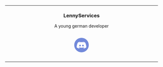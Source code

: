 <hr>
<p align="center"></p>
<h3 align="center">LennyServices</h3>

<p align="center">A young german developer</p>
<br/>

<div align="center">
    <a href="[https://www.jetbrains.com/idea/](https://discord.gg/86TbBTWV)"><svg xmlns="http://www.w3.org/2000/svg" width="48" height="48" fill="none" viewBox="0 0 48 48" id="discord"><rect width="48" height="48" fill="#7289DA" rx="24"></rect><path fill="#fff" d="M36.0367 15.7798C33.8349 14.0183 31.1927 13.1376 28.4037 12.9908L27.9633 13.4312C30.4587 14.0183 32.6606 15.1926 34.7156 16.8073C32.2202 15.4862 29.4312 14.6055 26.4954 14.3119C25.6147 14.1651 24.8807 14.1651 24 14.1651C23.1193 14.1651 22.3853 14.1651 21.5046 14.3119C18.5688 14.6055 15.7798 15.4862 13.2844 16.8073C15.3394 15.1926 17.5413 14.0183 20.0367 13.4312L19.5963 12.9908C16.8073 13.1376 14.1651 14.0183 11.9633 15.7798C9.46789 20.4771 8.14679 25.7615 8 31.1926C10.2018 33.5413 13.2844 35.0092 16.5138 35.0092C16.5138 35.0092 17.5413 33.8349 18.2752 32.8073C16.367 32.367 14.6055 31.3394 13.4312 29.7248C14.4587 30.3119 15.4862 30.8991 16.5138 31.3394C17.8349 31.9266 19.156 32.2202 20.4771 32.5138C21.6514 32.6605 22.8257 32.8073 24 32.8073C25.1743 32.8073 26.3486 32.6605 27.5229 32.5138C28.844 32.2202 30.1651 31.9266 31.4862 31.3394C32.5138 30.8991 33.5413 30.3119 34.5688 29.7248C33.3945 31.3394 31.633 32.367 29.7248 32.8073C30.4587 33.8349 31.4862 35.0092 31.4862 35.0092C34.7156 35.0092 37.7982 33.5413 40 31.1926C39.8532 25.7615 38.5321 20.4771 36.0367 15.7798ZM19.156 28.5504C17.6881 28.5504 16.367 27.2293 16.367 25.6147C16.367 24 17.6881 22.6789 19.156 22.6789C20.6239 22.6789 21.945 24 21.945 25.6147C21.945 27.2293 20.6239 28.5504 19.156 28.5504ZM28.844 28.5504C27.3761 28.5504 26.055 27.2293 26.055 25.6147C26.055 24 27.3761 22.6789 28.844 22.6789C30.3119 22.6789 31.633 24 31.633 25.6147C31.633 27.2293 30.3119 28.5504 28.844 28.5504Z"></path></svg></a>
</div>

<br/>
<hr>
